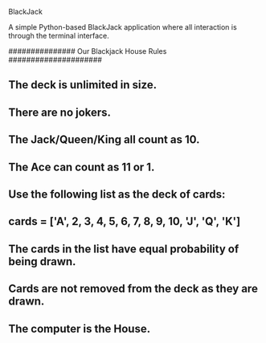 BlackJack

A simple Python-based BlackJack application where all interaction is through the terminal interface.

############### Our Blackjack House Rules #####################

## The deck is unlimited in size. 
## There are no jokers. 
## The Jack/Queen/King all count as 10.
## The Ace can count as 11 or 1.
## Use the following list as the deck of cards:
## cards = ['A', 2, 3, 4, 5, 6, 7, 8, 9, 10, 'J', 'Q', 'K']
## The cards in the list have equal probability of being drawn.
## Cards are not removed from the deck as they are drawn.
## The computer is the House.
